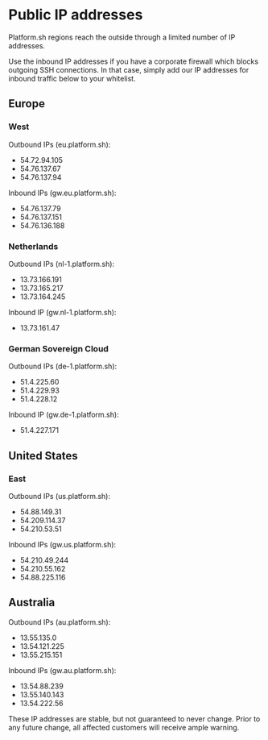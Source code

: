 # Public IP addresses

Platform.sh regions reach the outside through a limited number of IP
addresses.

Use the inbound IP addresses if you have a corporate firewall which blocks outgoing SSH connections.
In that case, simply add our IP addresses for inbound traffic below to your whitelist.

## Europe

### West

Outbound IPs (eu.platform.sh):

* 54.72.94.105
* 54.76.137.67
* 54.76.137.94

Inbound IPs (gw.eu.platform.sh):

* 54.76.137.79
* 54.76.137.151
* 54.76.136.188

### Netherlands

Outbound IPs (nl-1.platform.sh):

* 13.73.166.191
* 13.73.165.217
* 13.73.164.245

Inbound IP (gw.nl-1.platform.sh):

* 13.73.161.47

### German Sovereign Cloud

Outbound IPs (de-1.platform.sh):

* 51.4.225.60
* 51.4.229.93
* 51.4.228.12

Inbound IP (gw.de-1.platform.sh):

* 51.4.227.171

## United States

### East

Outbound IPs (us.platform.sh):

* 54.88.149.31
* 54.209.114.37
* 54.210.53.51

Inbound IPs (gw.us.platform.sh):

* 54.210.49.244
* 54.210.55.162
* 54.88.225.116

## Australia

Outbound IPs (au.platform.sh):

* 13.55.135.0
* 13.54.121.225
* 13.55.215.151

Inbound IPs (gw.au.platform.sh):

* 13.54.88.239
* 13.55.140.143
* 13.54.222.56

These IP addresses are stable, but not guaranteed to never change. Prior to
any future change, all affected customers will receive ample warning.
